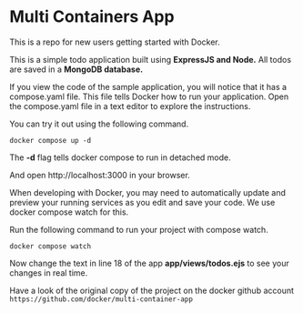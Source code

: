# Multi Containers App

This is a repo for new users getting started with Docker.

This is a simple todo application built using **ExpressJS and Node.**
All todos are saved in a **MongoDB database.**

If you view the code of the sample application, you will notice that it has a compose.yaml file. 
This file tells Docker how to run your application. Open the compose.yaml file in a text editor to explore the instructions.


You can try it out using the following command.

```docker compose up -d```

The **-d** flag tells docker compose to run in detached mode.

And open http://localhost:3000 in your browser.


When developing with Docker, you may need to automatically update and preview your running services as you edit and save your code. We use docker compose watch for this.

Run the following command to run your project with compose watch.

```docker compose watch```

Now change the text in line 18 of the app **app/views/todos.ejs** to see your changes in real time.

Have a look of the original copy of the project on the docker github account
```https://github.com/docker/multi-container-app⁠```